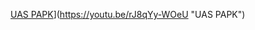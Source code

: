 [UAS PAPK](https://res.cloudinary.com/marcomontalbano/image/upload/v1642277451/video_to_markdown/images/youtube--rJ8qYy-WOeU-c05b58ac6eb4c4700831b2b3070cd403.jpg)](https://youtu.be/rJ8qYy-WOeU "UAS PAPK")